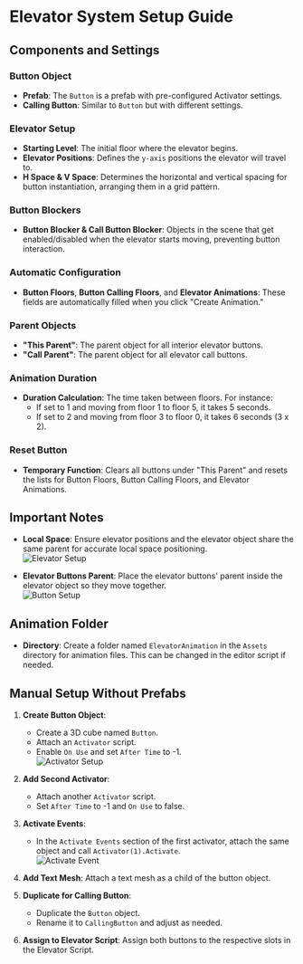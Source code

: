 # Elevator System Setup Guide

## Components and Settings

### Button Object
- **Prefab**: The `Button` is a prefab with pre-configured Activator settings.
- **Calling Button**: Similar to `Button` but with different settings.

### Elevator Setup
- **Starting Level**: The initial floor where the elevator begins.
- **Elevator Positions**: Defines the `y-axis` positions the elevator will travel to.
- **H Space & V Space**: Determines the horizontal and vertical spacing for button instantiation, arranging them in a grid pattern.

### Button Blockers
- **Button Blocker & Call Button Blocker**: Objects in the scene that get enabled/disabled when the elevator starts moving, preventing button interaction.

### Automatic Configuration
- **Button Floors**, **Button Calling Floors**, and **Elevator Animations**: These fields are automatically filled when you click "Create Animation."

### Parent Objects
- **"This Parent"**: The parent object for all interior elevator buttons.
- **"Call Parent"**: The parent object for all elevator call buttons.

### Animation Duration
- **Duration Calculation**: The time taken between floors. For instance:
  - If set to 1 and moving from floor 1 to floor 5, it takes 5 seconds.
  - If set to 2 and moving from floor 3 to floor 0, it takes 6 seconds (3 x 2).

### Reset Button
- **Temporary Function**: Clears all buttons under "This Parent" and resets the lists for Button Floors, Button Calling Floors, and Elevator Animations.

## Important Notes
- **Local Space**: Ensure elevator positions and the elevator object share the same parent for accurate local space positioning.    
![Elevator Setup](https://i.imgur.com/pvZYr3F.png)

- **Elevator Buttons Parent**: Place the elevator buttons' parent inside the elevator object so they move together.    
![Button Setup](https://i.imgur.com/WpEZFN8.png)

## Animation Folder
- **Directory**: Create a folder named `ElevatorAnimation` in the `Assets` directory for animation files. This can be changed in the editor script if needed.

## Manual Setup Without Prefabs

1. **Create Button Object**: 
   - Create a 3D cube named `Button`.
   - Attach an `Activator` script.
   - Enable `On Use` and set `After Time` to -1.     
   ![Activator Setup](https://i.imgur.com/HEhsMUP.png)

2. **Add Second Activator**:
   - Attach another `Activator` script.
   - Set `After Time` to -1 and `On Use` to false.

3. **Activate Events**:
   - In the `Activate Events` section of the first activator, attach the same object and call `Activator(1).Activate`.      
   ![Activate Event](https://i.imgur.com/G8mmZeC.png)

4. **Add Text Mesh**: Attach a text mesh as a child of the button object.

5. **Duplicate for Calling Button**:
   - Duplicate the `Button` object.
   - Rename it to `CallingButton` and adjust as needed.

6. **Assign to Elevator Script**: Assign both buttons to the respective slots in the Elevator Script.
